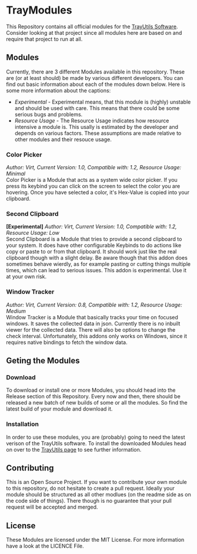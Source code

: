 # TrayModules
This Repository contains all official modules for the [TrayUtils Software](https://github.com/VirtCode/TrayUtils "TrayUtils on Github"). Consider looking at that project since all modules here are based on and require that project to run at all.
## Modules
Currently, there are 3 different Modules available in this repository. These are (or at least should) be made by various different developers. You can find out basic information about each of the modules down below. Here is some more information about the captions:<br>
* *Experimental* - Experimental means, that this module is (highly) unstable and should be used with care. This means that there could be some serious bugs and problems.<br>
* *Resource Usage* - The Resource Usage indicates how resource intensive a module is. This usally is estimated by the developer and depends on various factors. These assumptions are made relative to other modules and their resouce usage.
### Color Picker
*Author: Virt, Current Version: 1.0, Compatible with: 1.2, Resource Usage: Minimal* <br>
Color Picker is a Module that acts as a system wide color picker. If you press its keybind you can click on the screen to select the color you are hovering. Once you have selected a color, it's Hex-Value is copied into your clipboard.
### Second Clipboard
**[Experimental]** *Author: Virt, Current Version: 1.0, Compatible with: 1.2, Resource Usage: Low* <br>
Second Clipboard is a Module that tries to provide a second clipboard to your system. It does have other configurable Keybinds to do actions like copy or paste to or from that clipboard. It should work just like the real clipboard though with a slight delay. Be aware though that this addon does sometimes behave wierdly, as for example pasting or cutting things multiple times, which can lead to serious issues. This addon is experimental. Use it at your own risk.
### Window Tracker
*Author: Virt, Current Version: 0.8, Compatible with: 1.2, Resource Usage: Medium* <br>
Window Tracker is a Module that basically tracks your time on focused windows. It saves the collected data in json. Currently there is no inbuilt viewer for the collected data. There will also be options to change the check interval. Unfortunately, this addons only works on Windows, since it requires native bindings to fetch the window data.
## Geting the Modules
### Download
To download or install one or more Modules, you should head into the Release section of this Repository. Every now and then, there should be released a new batch of new builds of some or all the modules. So find the latest build of your module and download it.
### Installation
In order to use these modules, you are (probably) going to need the latest verison of the TrayUtils software. To install the downloaded Modules head on over to the [TrayUtils page](https://github.com/VirtCode/TrayUtils "TrayUtils on Github") to see further information.
## Contributing
This is an Open Source Project. If you want to contribute your own module to this repository, do not hesitate to create a pull request. Ideally your module should be structured as all other modlues (on the readme side as on the code side of things). There though is no guarantee that your pull request will be accepted and merged.
## License
These Modules are licensed under the MIT License. For more information have a look at the LICENCE File.
